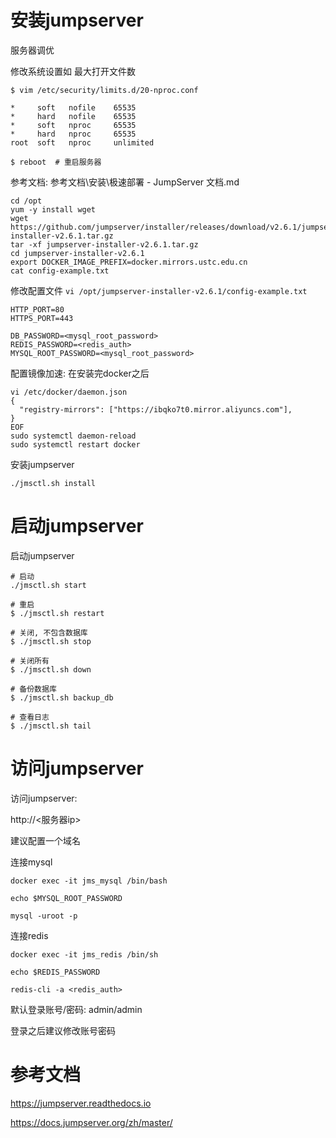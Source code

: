 

# 安装jumpserver

服务器调优

修改系统设置如 最大打开文件数

```
$ vim /etc/security/limits.d/20-nproc.conf

*     soft   nofile    65535
*     hard   nofile    65535
*     soft   nproc     65535
*     hard   nproc     65535
root  soft   nproc     unlimited

$ reboot  # 重启服务器
```

参考文档: 参考文档\安装\极速部署 - JumpServer 文档.md

```
cd /opt
yum -y install wget
wget https://github.com/jumpserver/installer/releases/download/v2.6.1/jumpserver-installer-v2.6.1.tar.gz
tar -xf jumpserver-installer-v2.6.1.tar.gz
cd jumpserver-installer-v2.6.1
export DOCKER_IMAGE_PREFIX=docker.mirrors.ustc.edu.cn
cat config-example.txt
```

修改配置文件 `vi /opt/jumpserver-installer-v2.6.1/config-example.txt`

```
HTTP_PORT=80
HTTPS_PORT=443

DB_PASSWORD=<mysql_root_password>
REDIS_PASSWORD=<redis_auth>
MYSQL_ROOT_PASSWORD=<mysql_root_password>
```

配置镜像加速: 在安装完docker之后

```
vi /etc/docker/daemon.json
{
  "registry-mirrors": ["https://ibqko7t0.mirror.aliyuncs.com"],
}
EOF
sudo systemctl daemon-reload
sudo systemctl restart docker
```

安装jumpserver

```
./jmsctl.sh install
```

# 启动jumpserver

启动jumpserver

```
# 启动
./jmsctl.sh start

# 重启
$ ./jmsctl.sh restart

# 关闭, 不包含数据库
$ ./jmsctl.sh stop

# 关闭所有
$ ./jmsctl.sh down

# 备份数据库
$ ./jmsctl.sh backup_db

# 查看日志
$ ./jmsctl.sh tail
```

# 访问jumpserver

访问jumpserver:

http://<服务器ip>

建议配置一个域名



连接mysql

```
docker exec -it jms_mysql /bin/bash

echo $MYSQL_ROOT_PASSWORD

mysql -uroot -p
```

连接redis

```
docker exec -it jms_redis /bin/sh

echo $REDIS_PASSWORD

redis-cli -a <redis_auth>
```



默认登录账号/密码: admin/admin

登录之后建议修改账号密码

# 参考文档

https://jumpserver.readthedocs.io

https://docs.jumpserver.org/zh/master/